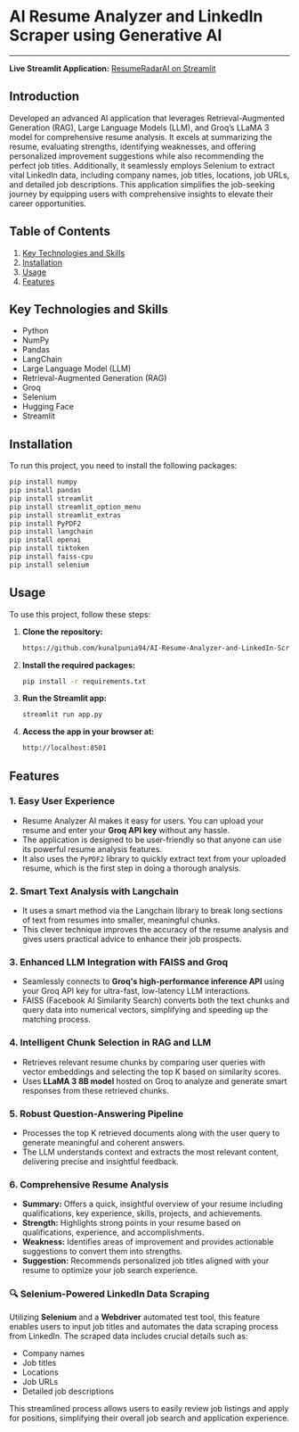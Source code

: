 # AI Resume Analyzer and LinkedIn Scraper using Generative AI
---

 **Live Streamlit Application:** [ResumeRadarAI on Streamlit](https://resumeradarai.streamlit.app/)


## Introduction
Developed an advanced AI application that leverages Retrieval-Augmented Generation (RAG), Large Language Models (LLM), and Groq’s LLaMA 3 model for comprehensive resume analysis. It excels at summarizing the resume, evaluating strengths, identifying weaknesses, and offering personalized improvement suggestions while also recommending the perfect job titles. Additionally, it seamlessly employs Selenium to extract vital LinkedIn data, including company names, job titles, locations, job URLs, and detailed job descriptions. This application simplifies the job-seeking journey by equipping users with comprehensive insights to elevate their career opportunities.


## Table of Contents

1. [Key Technologies and Skills](#key-technologies-and-skills)  
2. [Installation](#installation)  
3. [Usage](#usage)  
4. [Features](#features)  

##  Key Technologies and Skills

- Python  
- NumPy  
- Pandas  
- LangChain  
- Large Language Model (LLM)  
- Retrieval-Augmented Generation (RAG)  
- Groq 
- Selenium   
- Hugging Face  
- Streamlit


## Installation

To run this project, you need to install the following packages:

```bash
pip install numpy
pip install pandas
pip install streamlit
pip install streamlit_option_menu
pip install streamlit_extras
pip install PyPDF2
pip install langchain
pip install openai
pip install tiktoken
pip install faiss-cpu
pip install selenium
```

## Usage
To use this project, follow these steps:
1. **Clone the repository:**  
   ```bash
   https://github.com/kunalpunia94/AI-Resume-Analyzer-and-LinkedIn-Scraper-using-Generative-AI.git
2. **Install the required packages:**  
   ```bash
   pip install -r requirements.txt
3. **Run the Streamlit app:**  
   ```bash
   streamlit run app.py
4. **Access the app in your browser at:**  
   ```bash
   http://localhost:8501

## Features

### 1. Easy User Experience
- Resume Analyzer AI makes it easy for users. You can upload your resume and enter your **Groq API key** without any hassle.  
- The application is designed to be user-friendly so that anyone can use its powerful resume analysis features.  
- It also uses the `PyPDF2` library to quickly extract text from your uploaded resume, which is the first step in doing a thorough analysis.

### 2. Smart Text Analysis with Langchain
- It uses a smart method via the Langchain library to break long sections of text from resumes into smaller, meaningful chunks.  
- This clever technique improves the accuracy of the resume analysis and gives users practical advice to enhance their job prospects.

### 3. Enhanced LLM Integration with FAISS and Groq
- Seamlessly connects to **Groq's high-performance inference API** using your Groq API key for ultra-fast, low-latency LLM interactions.  
- FAISS (Facebook AI Similarity Search) converts both the text chunks and query data into numerical vectors, simplifying and speeding up the matching process.

### 4. Intelligent Chunk Selection in RAG and LLM
- Retrieves relevant resume chunks by comparing user queries with vector embeddings and selecting the top K based on similarity scores.  
- Uses **LLaMA 3 8B model** hosted on Groq to analyze and generate smart responses from these retrieved chunks.

### 5. Robust Question-Answering Pipeline
- Processes the top K retrieved documents along with the user query to generate meaningful and coherent answers.  
- The LLM understands context and extracts the most relevant content, delivering precise and insightful feedback.

### 6. Comprehensive Resume Analysis
- **Summary:** Offers a quick, insightful overview of your resume including qualifications, key experience, skills, projects, and achievements.  
- **Strength:** Highlights strong points in your resume based on qualifications, experience, and accomplishments.  
- **Weakness:** Identifies areas of improvement and provides actionable suggestions to convert them into strengths.  
- **Suggestion:** Recommends personalized job titles aligned with your resume to optimize your job search experience.


### 🔍 Selenium-Powered LinkedIn Data Scraping

Utilizing **Selenium** and a **Webdriver** automated test tool, this feature enables users to input job titles and automates the data scraping process from LinkedIn. The scraped data includes crucial details such as:

-  Company names  
-  Job titles  
-  Locations  
-  Job URLs  
-  Detailed job descriptions  

This streamlined process allows users to easily review job listings and apply for positions, simplifying their overall job search and application experience.
